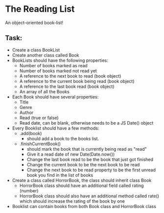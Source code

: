 # The Reading List 
An object-oriented book-list! 

## Task:
- Create a class BookList 
- Create another class called Book 
- BookLists should have the following properties: 
  - Number of books marked as read 
  - Number of books marked not read yet 
  - A reference to the next book to read (book object) 
  - A reference to the current book being read (book object) 
  - A reference to the last book read (book object) 
  - An array of all the Books 
- Each Book should have several properties: 
  - Title 
  - Genre 
  - Author 
  - Read (true or false) 
  - Read date, can be blank, otherwise needs to be a JS Date() object 
- Every Booklist should have a few methods: 
  - .add(book) 
    - should add a book to the books list. 
  - .finishCurrentBook()  
    - should mark the book that is currently being read as "read" 
    - Give it a read date of new Date(Date.now()) 
    - Change the last book read to be the book that just got finished 
    - Change the current book to be the next book to be read 
    - Change the next book to be read property to be the first unread book you find in the list of books 
- Create a class called HorrorBook, the class should inherit class Book 
  - HorrorBook class should have an additional field called rating (number) 
  - HorrorBook class should also have an additional method called rate() which should increase the rating of the book by one 
- Booklist can contain books from both Book class and HorrorBook class 
